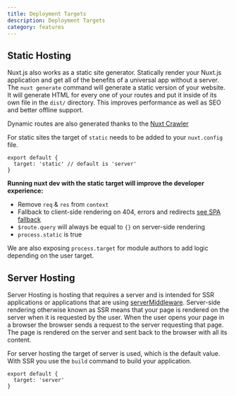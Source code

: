 ```yaml
---
title: Deployment Targets
description: Deployment Targets
category: features
---
```


## Static Hosting

Nuxt.js also works as a static site generator. Statically render your Nuxt.js application and get all of the benefits of a universal app without a server. The `nuxt generate` command will generate a static version of your website. It will generate HTML for every one of your routes and put it inside of its own file in the `dist/` directory. This improves performance as well as SEO and better offline support.

<base-alert type="info">

Dynamic routes are also generated thanks to the [Nuxt Crawler](/docs/configuration-glossary/configuration-generate#crawler)

</base-alert>

For static sites the target of `static` needs to be added to your `nuxt.config` file.

```js{}[nuxt.config.js]
export default {
  target: 'static' // default is 'server'
}
```

**Running nuxt dev with the static target will improve the developer experience:**

- Remove `req` & `res` from `context`
- Fallback to client-side rendering on 404, errors and redirects [see SPA fallback](/docs/concepts/static-site-generation#spa-fallback)
- `$route.query` will always be equal to `{}` on server-side rendering
- `process.static` is true

<base-alert type="info">

We are also exposing `process.target` for module authors to add logic depending on the user target.

</base-alert>

## Server Hosting

Server Hosting is hosting that requires a server and is intended for SSR applications or applications that are using [serverMiddleware](/docs/configuration-glossary/configuration-servermiddleware). Server-side rendering otherwise known as SSR means that your page is rendered on the server when it is requested by the user. When the user opens your page in a browser the browser sends a request to the server requesting that page. The page is rendered on the server and sent back to the browser with all its content.

For server hosting the target of server is used, which is the default value. With SSR you use the `build` command to build your application.

```js{}[nuxt.config.js]
export default {
  target: 'server'
}
```
